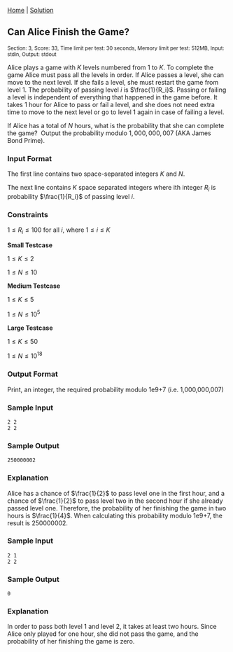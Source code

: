 [Home](../README.md) | [Solution](./solution.py)

## Can Alice Finish the Game?

<sup>Section: 3, Score: 33, Time limit per test: 30 seconds, Memory limit per test: 512MB, Input: stdin, Output: stdout</sup>

Alice plays a game with $K$ levels numbered from $1$ to $K$. To complete the game Alice must pass all the levels in order. If Alice passes a level, she can move to the next level. If she fails a level, she must restart the game from level $1$. The probability of passing level $i$ is $\frac{1}{R_i}$. Passing or failing a level is independent of everything that happened in the game before. It takes $1$ hour for Alice to pass or fail a level, and she does not need extra time to move to the next level or go to level $1$ again in case of failing a level.

If Alice has a total of $N$ hours, what is the probability that she can complete the game? 
Output the probability modulo $1,000,000,007$ (AKA James Bond Prime).

### Input Format

The first line contains two space-separated integers $K$ and $N$.

The next line contains $K$ space separated integers where ith integer $R_i$ is probability $\frac{1}{R_i}$ of passing level $i$.

### Constraints

$1 \le R_i \le 100$ for all $i$, where $1 \le i \le K$

**Small Testcase**

$1 \le K \le 2$

$1 \le N \le 10$

**Medium Testcase**

$1 \le K \le 5$

$1 \le N \le 10^5$

**Large Testcase**

$1 \le K \le 50$

$1 \le N \le 10^{18}$

### Output Format

Print, an integer, the required probability modulo 1e9+7 (i.e. 1,000,000,007)

### Sample Input

```
2 2
2 2
```

### Sample Output

```
250000002
```

### Explanation

Alice has a chance of $\frac{1}{2}$ to pass level one in the first hour, and a chance of $\frac{1}{2}$ to pass level two in the second hour if she already passed level one. Therefore, the probability of her finishing the game in two hours is $\frac{1}{4}$. When calculating this probability modulo 1e9+7, the result is $250000002$.

### Sample Input

```
2 1
2 2
```

### Sample Output

```
0
```

### Explanation

In order to pass both level 1 and level 2, it takes at least two hours. Since Alice only played for one hour, she did not pass the game, and the probability of her finishing the game is zero.
